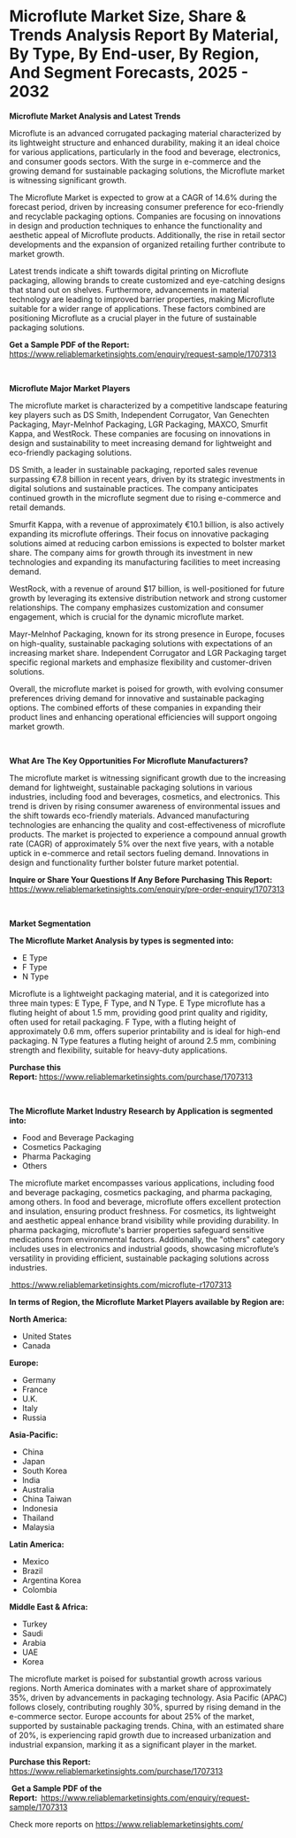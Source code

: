 <p><h1>Microflute Market Size, Share & Trends Analysis Report By Material, By Type, By End-user, By Region, And Segment Forecasts, 2025 - 2032</h1></p><p><strong>Microflute Market Analysis and Latest Trends</strong></p>
<p><p>Microflute is an advanced corrugated packaging material characterized by its lightweight structure and enhanced durability, making it an ideal choice for various applications, particularly in the food and beverage, electronics, and consumer goods sectors. With the surge in e-commerce and the growing demand for sustainable packaging solutions, the Microflute market is witnessing significant growth.</p><p>The Microflute Market is expected to grow at a CAGR of 14.6% during the forecast period, driven by increasing consumer preference for eco-friendly and recyclable packaging options. Companies are focusing on innovations in design and production techniques to enhance the functionality and aesthetic appeal of Microflute products. Additionally, the rise in retail sector developments and the expansion of organized retailing further contribute to market growth.</p><p>Latest trends indicate a shift towards digital printing on Microflute packaging, allowing brands to create customized and eye-catching designs that stand out on shelves. Furthermore, advancements in material technology are leading to improved barrier properties, making Microflute suitable for a wider range of applications. These factors combined are positioning Microflute as a crucial player in the future of sustainable packaging solutions.</p></p>
<p><strong>Get a Sample PDF of the Report:&nbsp;</strong> <a href="https://www.reliablemarketinsights.com/enquiry/request-sample/1707313?utm_campaign=2102&utm_medium=2&utm_source=Github&utm_content=ia&utm_term=01042025&utm_id=microflute">https://www.reliablemarketinsights.com/enquiry/request-sample/1707313</a></p>
<p>&nbsp;</p>
<p><strong>Microflute Major Market Players</strong></p>
<p><p>The microflute market is characterized by a competitive landscape featuring key players such as DS Smith, Independent Corrugator, Van Genechten Packaging, Mayr-Melnhof Packaging, LGR Packaging, MAXCO, Smurfit Kappa, and WestRock. These companies are focusing on innovations in design and sustainability to meet increasing demand for lightweight and eco-friendly packaging solutions.</p><p>DS Smith, a leader in sustainable packaging, reported sales revenue surpassing €7.8 billion in recent years, driven by its strategic investments in digital solutions and sustainable practices. The company anticipates continued growth in the microflute segment due to rising e-commerce and retail demands.</p><p>Smurfit Kappa, with a revenue of approximately €10.1 billion, is also actively expanding its microflute offerings. Their focus on innovative packaging solutions aimed at reducing carbon emissions is expected to bolster market share. The company aims for growth through its investment in new technologies and expanding its manufacturing facilities to meet increasing demand.</p><p>WestRock, with a revenue of around $17 billion, is well-positioned for future growth by leveraging its extensive distribution network and strong customer relationships. The company emphasizes customization and consumer engagement, which is crucial for the dynamic microflute market.</p><p>Mayr-Melnhof Packaging, known for its strong presence in Europe, focuses on high-quality, sustainable packaging solutions with expectations of an increasing market share. Independent Corrugator and LGR Packaging target specific regional markets and emphasize flexibility and customer-driven solutions.</p><p>Overall, the microflute market is poised for growth, with evolving consumer preferences driving demand for innovative and sustainable packaging options. The combined efforts of these companies in expanding their product lines and enhancing operational efficiencies will support ongoing market growth.</p></p>
<p>&nbsp;</p>
<p><strong>What Are The Key Opportunities For Microflute Manufacturers?</strong></p>
<p><p>The microflute market is witnessing significant growth due to the increasing demand for lightweight, sustainable packaging solutions in various industries, including food and beverages, cosmetics, and electronics. This trend is driven by rising consumer awareness of environmental issues and the shift towards eco-friendly materials. Advanced manufacturing technologies are enhancing the quality and cost-effectiveness of microflute products. The market is projected to experience a compound annual growth rate (CAGR) of approximately 5% over the next five years, with a notable uptick in e-commerce and retail sectors fueling demand. Innovations in design and functionality further bolster future market potential.</p></p>
<p><strong>Inquire or Share Your Questions If Any Before Purchasing This Report:</strong> <a href="https://www.reliablemarketinsights.com/enquiry/pre-order-enquiry/1707313?utm_campaign=2102&utm_medium=2&utm_source=Github&utm_content=ia&utm_term=01042025&utm_id=microflute">https://www.reliablemarketinsights.com/enquiry/pre-order-enquiry/1707313</a></p>
<p>&nbsp;</p>
<p><strong>Market Segmentation</strong></p>
<p><strong>The Microflute Market Analysis by types is segmented into:</strong></p>
<p><ul><li>E Type</li><li>F Type</li><li>N Type</li></ul></p>
<p><p>Microflute is a lightweight packaging material, and it is categorized into three main types: E Type, F Type, and N Type. E Type microflute has a fluting height of about 1.5 mm, providing good print quality and rigidity, often used for retail packaging. F Type, with a fluting height of approximately 0.6 mm, offers superior printability and is ideal for high-end packaging. N Type features a fluting height of around 2.5 mm, combining strength and flexibility, suitable for heavy-duty applications.</p></p>
<p><strong>Purchase this Report:&nbsp;</strong><a href="https://www.reliablemarketinsights.com/purchase/1707313?utm_campaign=2102&utm_medium=2&utm_source=Github&utm_content=ia&utm_term=01042025&utm_id=microflute">https://www.reliablemarketinsights.com/purchase/1707313</a></p>
<p>&nbsp;</p>
<p><strong>The Microflute Market Industry Research by Application is segmented into:</strong></p>
<p><ul><li>Food and Beverage Packaging</li><li>Cosmetics Packaging</li><li>Pharma Packaging</li><li>Others</li></ul></p>
<p><p>The microflute market encompasses various applications, including food and beverage packaging, cosmetics packaging, and pharma packaging, among others. In food and beverage, microflute offers excellent protection and insulation, ensuring product freshness. For cosmetics, its lightweight and aesthetic appeal enhance brand visibility while providing durability. In pharma packaging, microflute's barrier properties safeguard sensitive medications from environmental factors. Additionally, the "others" category includes uses in electronics and industrial goods, showcasing microflute’s versatility in providing efficient, sustainable packaging solutions across industries.</p></p>
<p><a href="https://www.reliablemarketinsights.com/microflute-r1707313?utm_campaign=2102&utm_medium=2&utm_source=Github&utm_content=ia&utm_term=01042025&utm_id=microflute">&nbsp;https://www.reliablemarketinsights.com/microflute-r1707313</a></p>
<p><strong>In terms of Region, the Microflute Market Players available by Region are:</strong></p>
<p>
    <p> <strong> North America: </strong>
        <ul>
            <li>United States</li>
            <li>Canada</li>
        </ul>
        </p> 
    <p> <strong> Europe: </strong>
        <ul>
            <li>Germany</li>
            <li>France</li>
            <li>U.K.</li>
            <li>Italy</li>
            <li>Russia</li>
        </ul>
        </p> 
    <p> <strong> Asia-Pacific: </strong>
        <ul>
            <li>China</li>
            <li>Japan</li>
            <li>South Korea</li>
            <li>India</li>
            <li>Australia</li>
            <li>China Taiwan</li>
            <li>Indonesia</li>
            <li>Thailand</li>
            <li>Malaysia</li>
        </ul>
        </p> 
    <p> <strong> Latin America: </strong>
        <ul>
            <li>Mexico</li>
            <li>Brazil</li>
            <li>Argentina Korea</li>
            <li>Colombia</li>
        </ul>
        </p> 
    <p> <strong> Middle East & Africa: </strong>
        <ul>
            <li>Turkey</li>
            <li>Saudi</li>
            <li>Arabia</li>
            <li>UAE</li>
            <li>Korea</li>
        </ul>
    </p>
    </p>
<p><p>The microflute market is poised for substantial growth across various regions. North America dominates with a market share of approximately 35%, driven by advancements in packaging technology. Asia Pacific (APAC) follows closely, contributing roughly 30%, spurred by rising demand in the e-commerce sector. Europe accounts for about 25% of the market, supported by sustainable packaging trends. China, with an estimated share of 20%, is experiencing rapid growth due to increased urbanization and industrial expansion, marking it as a significant player in the market.</p></p>
<p><strong>Purchase this Report: </strong><a href="https://www.reliablemarketinsights.com/purchase/1707313?utm_campaign=2102&utm_medium=2&utm_source=Github&utm_content=ia&utm_term=01042025&utm_id=microflute">https://www.reliablemarketinsights.com/purchase/1707313</a></p>
<p>&nbsp;<strong>Get a Sample PDF of the Report:&nbsp;&nbsp;</strong><a href="https://www.reliablemarketinsights.com/enquiry/request-sample/1707313?utm_campaign=2102&utm_medium=2&utm_source=Github&utm_content=ia&utm_term=01042025&utm_id=microflute">https://www.reliablemarketinsights.com/enquiry/request-sample/1707313</a></p>
<p><strong></strong></p>
<p>Check more reports on <a href="https://www.reliablemarketinsights.com/?utm_campaign=2102&utm_medium=2&utm_source=Github&utm_content=ia&utm_term=01042025&utm_id=microflute">https://www.reliablemarketinsights.com/</a></p>